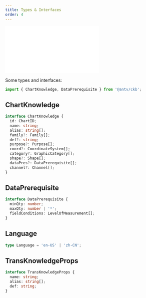 ```yaml
---
title: Types & Interfaces
order: 4
---
```


<embed src='@/docs/common/style.md'></embed>


Some types and interfaces:

```js
import { ChartKnowledge, DataPrerequisite } from '@antv/ckb';
```

## ChartKnowledge

```ts
interface ChartKnowledge {
  id: ChartID;
  name: string;
  alias: string[];
  family?: Family[];
  def?: string;
  purpose?: Purpose[];
  coord?: CoordinateSystem[];
  category?: GraphicCategory[];
  shape?: Shape[];
  dataPres?: DataPrerequisite[];
  channel?: Channel[];
}
```

## DataPrerequisite

```ts
interface DataPrerequisite {
  minQty: number;
  maxQty: number | '*';
  fieldConditions: LevelOfMeasurement[];
}
```

## Language

```ts
type Language = 'en-US' | 'zh-CN';
```

## TransKnowledgeProps

```ts
interface TransKnowledgeProps {
  name: string;
  alias: string[];
  def: string;
}
```



